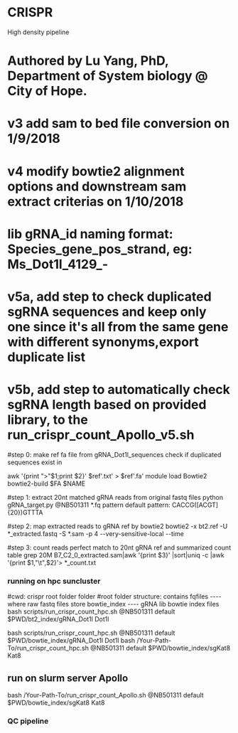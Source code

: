 # CRISPR
High density pipeline

#   Authored by Lu Yang, PhD, Department of System biology @ City of Hope.
# v3 add sam to bed file conversion on 1/9/2018
# v4 modify bowtie2 alignment options and downstream sam extract criterias on 1/10/2018
#   lib gRNA_id naming format:  Species_gene_pos_strand,  eg:  Ms_Dot1l_4129_-
# v5a, add step to check duplicated sgRNA sequences and keep only one since it's all from the same gene with different synonyms,export duplicate list
# v5b, add step to automatically check sgRNA length based on provided library, to the run_crispr_count_Apollo_v5.sh



#step 0: make ref fa file from gRNA_Dot1l_sequences
check if duplicated sequences exist in 


awk '{print ">"$1;print $2}' $ref'.txt' > $ref'.fa'
module load Bowtie2
bowtie2-build $FA $NAME

#step 1:  extract 20nt matched gRNA reads from original fastq files
python gRNA_target.py @NB501311 *.fq pattern
default pattern:  CACCG([ACGT]{20})GTTTA


#step 2: map extracted reads to gRNA ref by bowtie2
bowtie2 -x bt2.ref -U *_extracted.fastq -S *.sam -p 4 --very-sensitive-local --time

#step 3: count reads perfect match to 20nt gRNA ref and summarized count table
grep 20M B7_C2_0_extracted.sam|awk '{print $3}' |sort|uniq -c |awk '{print $1,"\t",$2}'> *_count.txt



### running on hpc suncluster
#cwd:  crispr root folder folder
#root folder structure: contains fqfiles ---- where raw fastq files store
                                 bowtie_index ----  gRNA lib bowtie index files
bash scripts/run_crispr_count_hpc.sh @NB501311 default $PWD/bt2_index/gRNA_Dot1l Dot1l


bash scripts/run_crispr_count_hpc.sh @NB501311 default $PWD/bowtie_index/gRNA_Dot1l Dot1l
bash /Your-Path-To/run_crispr_count_hpc.sh @NB501311 default $PWD/bowtie_index/sgKat8 Kat8

## run on slurm server Apollo
bash /Your-Path-To/run_crispr_count_Apollo.sh @NB501311 default $PWD/bowtie_index/sgKat8 Kat8


### QC pipeline
